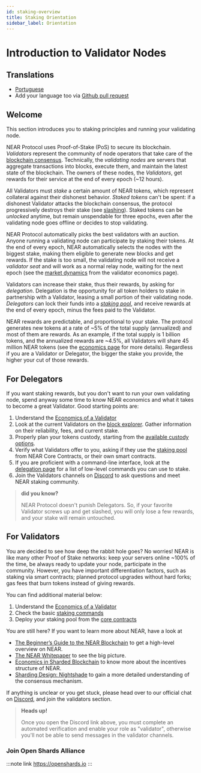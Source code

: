 ```yaml
---
id: staking-overview
title: Staking Orientation
sidebar_label: Orientation
---
```


# Introduction to Validator Nodes

## Translations

* [Portuguese](about-pt.md)
* Add your language too via [Github pull request](https://github.com/near/docs/pull/385)

## Welcome

This section introduces you to staking principles and running your validating node.

NEAR Protocol uses Proof-of-Stake (PoS) to secure its blockchain. _Validators_ represent the community of node operators that take care of the [blockchain consensus](../resources/faq/integrator-faq.md#which-consensus-algorithm-does-near-use). Technically, the _validating nodes_ are servers that aggregate transactions into blocks, execute them, and maintain the latest state of the blockchain. The owners of these nodes, the _Validators_, get rewards for their service at the end of every epoch (\~12 hours).

All Validators must _stake_ a certain amount of NEAR tokens, which represent collateral against their dishonest behavior. _Staked tokens_ can't be spent: if a dishonest Validator attacks the blockchain consensus, the protocol progressively destroys their stake (see [slashing](faq.md#what-is-a-slashing-behavior)). Staked tokens can be _unlocked_ anytime, but remain unspendable for three epochs, even after the validating node goes offline or decides to stop validating.

NEAR Protocol automatically picks the best validators with an auction. Anyone running a validating node can participate by staking their tokens. At the end of every epoch, NEAR automatically selects the nodes with the biggest stake, making them eligible to generate new blocks and get rewards. If the stake is too small, the validating node will not receive a _validator seat_ and will work as a normal relay node, waiting for the next epoch (see the [market dynamics](economics.md#understand-market-dynamics) from the validator economics page).

Validators can increase their stake, thus their rewards, by asking for _delegation_. Delegation is the opportunity for all token holders to stake in partnership with a Validator, leasing a small portion of their validating node. _Delegators_ can lock their funds into a [_staking pool_](https://github.com/near/core-contracts), and receive rewards at the end of every epoch, minus the fees paid to the Validator.

NEAR rewards are predictable, and proportional to your stake. The protocol generates new tokens at a rate of \~5% of the total supply (annualized) and most of them are rewards. As an example, if the total supply is 1 billion tokens, and the annualized rewards are \~4.5%, all Validators will share 45 million NEAR tokens (see the [economics page](economics.md) for more details). Regardless if you are a Validator or Delegator, the bigger the stake you provide, the higher your cut of those rewards.

## For Delegators

If you want staking rewards, but you don't want to run your own validating node, spend anyway some time to know NEAR economics and what it takes to become a great Validator. Good starting points are:

1. Understand the [Economics of a Validator](economics.md)
2. Look at the current Validators on the [block explorer](https://explorer.near.org/nodes/validators). Gather information on their reliability, fees, and current stake.
3. Properly plan your tokens custody, starting from the [available custody options](../getting-started/near-token/token-custody.md).
4. Verify what Validators offer to you, asking if they use the [staking pool](https://github.com/near/core-contracts) from NEAR Core Contracts, or their own smart contracts.
5. If you are proficient with a command-line interface, look at the [delegation page](../getting-started/near-token/token-delegation.md) for a list of low-level commands you can use to stake.
6. Join the Validators channels on [Discord](https://near.chat) to ask questions and meet NEAR staking community.

> **did you know?**
>
> NEAR Protocol doesn't punish Delegators. So, if your favorite Validator screws up and get slashed, you will only lose a few rewards, and your stake will remain untouched.

## For Validators

You are decided to see how deep the rabbit hole goes? No worries! NEAR is like many other Proof of Stake networks: keep your servers online \~100% of the time, be always ready to update your node, participate in the community. However, you have important differentiation factors, such as staking via smart contracts; planned protocol upgrades without hard forks; gas fees that burn tokens instead of giving rewards.

You can find additional material below:

1. Understand the [Economics of a Validator](economics.md)
2. Check the basic [staking commands](validator-guides/running-a-validator.md)
3. Deploy your staking pool from the [core contracts](https://github.com/near/core-contracts)

You are still here? If you want to learn more about NEAR, have a look at

* [The Beginner’s Guide to the NEAR Blockchain](https://near.org/blog/the-beginners-guide-to-the-near-blockchain/) to get a high-level overview on NEAR.
* [The NEAR Whitepaper](https://near.org/papers/the-official-near-white-paper) to see the big picture.
* [Economics in Sharded Blockchain](https://near.org/papers/economics-in-sharded-blockchain/) to know more about the incentives structure of NEAR.
* [Sharding Design: Nightshade](https://near.org/papers/nightshade) to gain a more detailed understanding of the consensus mechanism.

If anything is unclear or you get stuck, please head over to our official chat on [Discord](https://near.chat), and join the validators section.

> **Heads up!**
>
> Once you open the Discord link above, you must complete an automated verification and enable your role as "validator", otherwise you'll not be able to send messages in the validator channels.

### Join Open Shards Alliance

:::note link
https://openshards.io
:::
